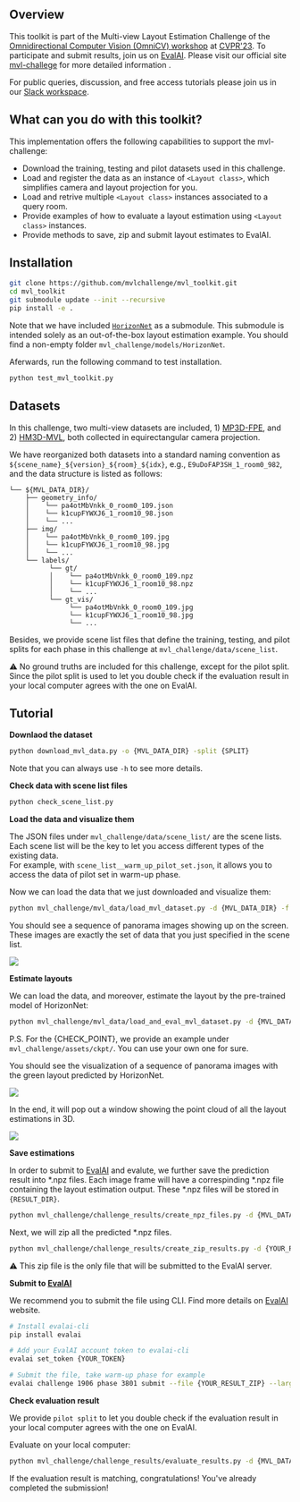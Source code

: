 ## Overview

This toolkit is part of the Multi-view Layout Estimation Challenge of the [Omnidirectional Computer Vision (OmniCV) workshop](https://sites.google.com/view/omnicv2023/home?authuser=0) at [CVPR'23](https://cvpr2023.thecvf.com/). To participate and submit results, join us on [EvalAI](https://eval.ai/web/challenges/challenge-page/1906/).
Please visit our official site [mvl-challege](https://sites.google.com/view/omnicv2023/challenges/multi-view-layout-challenge?authuser=0) for more detailed information .

For public queries, discussion, and free access tutorials please join us in our [Slack workspace](https://join.slack.com/t/mvl-challenge/shared_invite/zt-1m95ef0hy-ViG7fSeTt1EqiosRlZoDvQ).

## What can you do with this toolkit?

This implementation offers the following capabilities to support the mvl-challenge:

- Download the training, testing and pilot datasets used in this challenge. 
- Load and register the data as an instance of `<Layout class>`, which simplifies camera and layout projection for you. 
- Load and retrive multiple `<Layout class>` instances associated to a query room. 
- Provide examples of how to evaluate a layout estimation using `<Layout class>` instances. 
- Provide methods to save, zip and submit layout estimates to EvalAI. 


## Installation

```bash
git clone https://github.com/mvlchallenge/mvl_toolkit.git
cd mvl_toolkit
git submodule update --init --recursive
pip install -e .
```
Note that we have included [`HorizonNet`](https://github.com/sunset1995/HorizonNet) as a submodule. This submodule is intended solely as an out-of-the-box layout estimation example. You should find a non-empty folder `mvl_challenge/models/HorizonNet`.

Aferwards, run the following command to test installation.
```bash
python test_mvl_toolkit.py
```

## Datasets

In this challenge, two multi-view datasets are included, 1) [MP3D-FPE](https://github.com/EnriqueSolarte/direct_360_FPE), and 2) [HM3D-MVL](https://github.com/mvlchallenge/mvl_toolkit/edit/mvl_chellenge_dev), both collected in equirectangular camera projection.

We have reorganized both datasets into a standard naming convention as `${scene_name}_${version}_${room}_${idx}`, e.g., `E9uDoFAP3SH_1_room0_982`, and the data structure is listed as follows:
```
└── ${MVL_DATA_DIR}/
    ├── geometry_info/
    │    └── pa4otMbVnkk_0_room0_109.json
    │    └── k1cupFYWXJ6_1_room10_98.json
    │    └── ...
    ├── img/
    │    └── pa4otMbVnkk_0_room0_109.jpg
    │    └── k1cupFYWXJ6_1_room10_98.jpg
    │    └── ...
    └── labels/
          └── gt/
          │    └── pa4otMbVnkk_0_room0_109.npz
          │    └── k1cupFYWXJ6_1_room10_98.npz
          │    └── ...
          └── gt_vis/
               └── pa4otMbVnkk_0_room0_109.jpg
               └── k1cupFYWXJ6_1_room10_98.jpg
               └── ...
```

Besides, we provide scene list files that define the training, testing, and pilot splits for each phase in this challenge at `mvl_challenge/data/scene_list`.

⚠️ No ground truths are included for this challenge, except for the pilot split. Since the pilot split is used to let you double check if the evaluation result in your local computer agrees with the one on EvalAI.

## Tutorial

**Downlaod the dataset**
```sh
python download_mvl_data.py -o {MVL_DATA_DIR} -split {SPLIT}
```
Note that you can always use `-h` to see more details.

**Check data with scene list files**
```sh
python check_scene_list.py
```

**Load the data and visualize them**

The JSON files under `mvl_challenge/data/scene_list/` are the scene lists. Each scene list will be the key to let you access different types of the existing data.  
For example, with `scene_list__warm_up_pilot_set.json`, it allows you to access the data of pilot set in warm-up phase.

Now we can load the data that we just downloaded and visualize them:

```bash
python mvl_challenge/mvl_data/load_mvl_dataset.py -d {MVL_DATA_DIR} -f {SCENE_LIST}
```


You should see a sequence of panorama images showing up on the screen. These images are exactly the set of data that you just specified in the scene list.

![](https://user-images.githubusercontent.com/67839539/226287033-baedde2a-1775-4c94-9102-86022df0eaa1.gif)

**Estimate layouts**

We can load the data, and moreover, estimate the layout by the pre-trained model of HorizonNet:

```bash
python mvl_challenge/mvl_data/load_and_eval_mvl_dataset.py -d {MVL_DATA_DIR} -f {SCENE_LIST} --ckpt {CHECK_POINT}
```
P.S. For the {CHECK_POINT}, we provide an example under `mvl_challenge/assets/ckpt/`. You can use your own one for sure.

You should see the visualization of a sequence of panorama images with the green layout predicted by HorizonNet.

![](https://user-images.githubusercontent.com/67839539/226287069-1b338e93-5f39-479f-b880-59ad8ea0b916.gif)

In the end, it will pop out a window showing the point cloud of all the layout estimations in 3D.

![](https://user-images.githubusercontent.com/67839539/226287093-289e2b5c-79cc-40d9-accb-68ed97c7bb46.gif)

**Save estimations**

In order to submit to [EvalAI](https://eval.ai/web/challenges/challenge-page/1906/) and evalute, we further save the prediction result into *.npz files. Each image frame will have a correspinding *.npz file containing the layout estimation output. These *.npz files will be stored in `{RESULT_DIR}`.

```bash
python mvl_challenge/challenge_results/create_npz_files.py -d {MVL_DATA_DIR} -f {SCENE_LIST} -o {RESULT_DIR}
```

Next, we will zip all the predicted *.npz files.

```bash
python mvl_challenge/challenge_results/create_zip_results.py -d {YOUR_RESULT} -f {SCENE_LIST}
```

⚠️ This zip file is the only file that will be submitted to the EvalAI server.


**Submit to [EvalAI](https://eval.ai/web/challenges/challenge-page/1906/)**

We recommend you to submit the file using CLI. Find more details on [EvalAI](https://eval.ai/web/challenges/challenge-page/1906/) website.

```bash
# Install evalai-cli
pip install evalai

# Add your EvalAI account token to evalai-cli
evalai set_token {YOUR_TOKEN}

# Submit the file, take warm-up phase for example
evalai challenge 1906 phase 3801 submit --file {YOUR_RESULT_ZIP} --large
```

**Check evaluation result**

We provide `pilot split` to let you double check if the evaluation result in your local computer agrees with the one on EvalAI.

Evaluate on your local computer:
```bash
python mvl_challenge/challenge_results/evaluate_results.py -d {MVL_DATA_DIR} -f {PILOT_SCENE_LIST} -o {PILOT_EVAL_DIR}
```

If the evaluation result is matching, congratulations! You've already completed the submission!